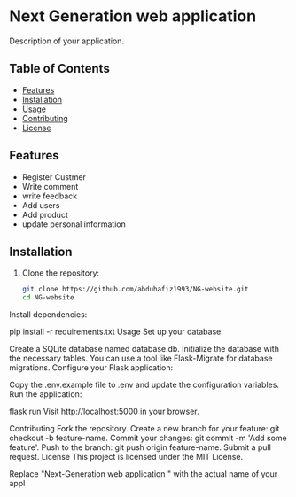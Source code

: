 # Next Generation web application 

Description of your application.

## Table of Contents
- [Features](#features)
- [Installation](#installation)
- [Usage](#usage)
- [Contributing](#contributing)
- [License](#license)

## Features

- Register Custmer 
- Write comment 
- write feedback
- Add users
- Add product
- update personal information 

## Installation

1. Clone the repository:

   ```bash
   git clone https://github.com/abduhafiz1993/NG-website.git
   cd NG-website
Install dependencies:

pip install -r requirements.txt
Usage
Set up your database:

Create a SQLite database named database.db.
Initialize the database with the necessary tables. You can use a tool like Flask-Migrate for database migrations.
Configure your Flask application:

Copy the .env.example file to .env and update the configuration variables.
Run the application:

flask run
Visit http://localhost:5000 in your browser.

Contributing
Fork the repository.
Create a new branch for your feature: git checkout -b feature-name.
Commit your changes: git commit -m 'Add some feature'.
Push to the branch: git push origin feature-name.
Submit a pull request.
License
This project is licensed under the MIT License.


Replace "Next-Generation web application " with the actual name of your appl
